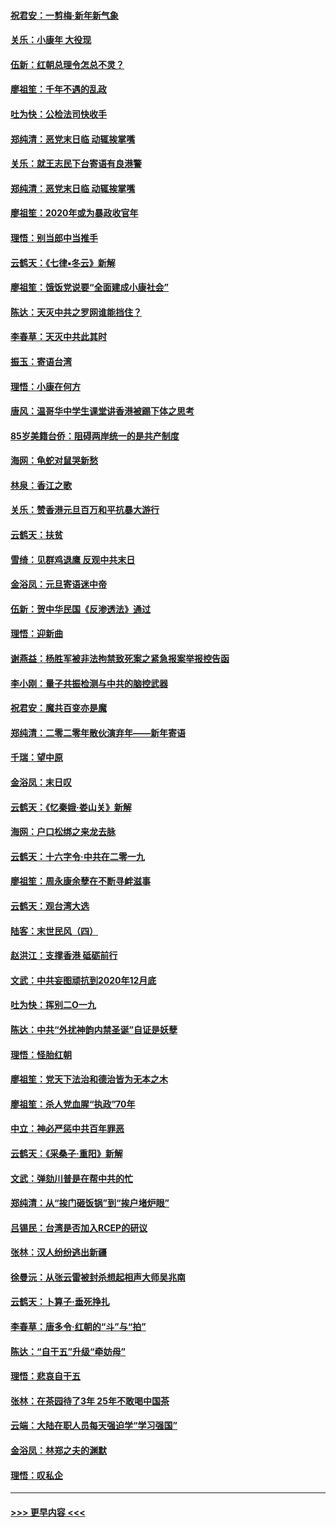 #### [祝君安：一剪梅‧新年新气象](../pages/nsc993/n11776340.md?t=01082033) 
#### [关乐：小康年 大役现](../pages/nsc993/n11774213.md?t=01082033) 
#### [伍新：红朝总理令怎总不灵？](../pages/nsc993/n11770813.md?t=01082033) 
#### [廖祖笙：千年不遇的乱政](../pages/nsc993/n11770373.md?t=01082033) 
#### [吐为快：公检法司快收手](../pages/nsc993/n11770359.md?t=01082033) 
#### [郑纯清：恶党末日临 动辄挨掌嘴](../pages/nsc993/n11769912.md?t=01082033) 
#### [关乐：就王志民下台寄语有良港警](../pages/nsc993/n11769903.md?t=01082033) 
#### [郑纯清：恶党末日临 动辄挨掌嘴](../pages/nsc993/n11769356.md?t=01082033) 
#### [廖祖笙：2020年或为暴政收官年](../pages/nsc993/n11768216.md?t=01082033) 
#### [理悟：别当郎中当推手](../pages/nsc993/n11768243.md?t=01082033) 
#### [云鹤天：《七律▪冬云》新解](../pages/nsc993/n11768204.md?t=01082033) 
#### [廖祖笙：饿饭党说要“全面建成小康社会”](../pages/nsc993/n11767482.md?t=01082033) 
#### [陈达：天灭中共之罗网谁能挡住？](../pages/nsc993/n11767465.md?t=01082033) 
#### [李春草：天灭中共此其时](../pages/nsc993/n11767452.md?t=01082033) 
#### [振玉：寄语台湾](../pages/nsc993/n11767432.md?t=01082033) 
#### [理悟：小康在何方](../pages/nsc993/n11767394.md?t=01082033) 
#### [唐风：温哥华中学生课堂讲香港被踢下体之思考](../pages/nsc993/n11766848.md?t=01082033) 
#### [85岁美籍台侨：阻碍两岸统一的是共产制度](../pages/nsc993/n11765043.md?t=01082033) 
#### [海网：龟蛇对鼠哭新愁](../pages/nsc993/n11764895.md?t=01082033) 
#### [林泉：香江之歌](../pages/nsc993/n11764415.md?t=01082033) 
#### [关乐：赞香港元旦百万和平抗暴大游行](../pages/nsc993/n11764382.md?t=01082033) 
#### [云鹤天：扶贫](../pages/nsc993/n11764245.md?t=01082033) 
#### [雪绮：见群鸡退鹰  反观中共末日](../pages/nsc993/n11762112.md?t=01082033) 
#### [金浴凤：元旦寄语迷中帝](../pages/nsc993/n11761788.md?t=01082033) 
#### [伍新：贺中华民国《反渗透法》通过](../pages/nsc993/n11761994.md?t=01082033) 
#### [理悟：迎新曲](../pages/nsc993/n11761152.md?t=01082033) 
#### [谢燕益：杨胜军被非法拘禁致死案之紧急报案举报控告函](../pages/nsc993/n11756134.md?t=01082033) 
#### [李小刚：量子共振检测与中共的脑控武器](../pages/nsc993/n11754518.md?t=01082033) 
#### [祝君安：魔共百变亦是魔](../pages/nsc993/n11754469.md?t=01082033) 
#### [郑纯清：二零二零年散伙演弃年——新年寄语](../pages/nsc993/n11754195.md?t=01082033) 
#### [千瑞：望中原](../pages/nsc993/n11754159.md?t=01082033) 
#### [金浴凤：末日叹](../pages/nsc993/n11752359.md?t=01082033) 
#### [云鹤天：《忆秦娥‧娄山关》新解](../pages/nsc993/n11752348.md?t=01082033) 
#### [海网：户口松绑之来龙去脉](../pages/nsc993/n11752328.md?t=01082033) 
#### [云鹤天：十六字令‧中共在二零一九](../pages/nsc993/n11752305.md?t=01082033) 
#### [廖祖笙：周永康余孽在不断寻衅滋事](../pages/nsc993/n11751013.md?t=01082033) 
#### [云鹤天：观台湾大选](../pages/nsc993/n11751007.md?t=01082033) 
#### [陆客：末世民风（四）](../pages/nsc993/n11749203.md?t=01082033) 
#### [赵洪江：支撑香港 砥砺前行](../pages/nsc993/n11748482.md?t=01082033) 
#### [文武：中共妄图顽抗到2020年12月底](../pages/nsc993/n11748446.md?t=01082033) 
#### [吐为快：挥别二O一九](../pages/nsc993/n11748411.md?t=01082033) 
#### [陈达：中共“外扰神韵内禁圣诞”自证是妖孽](../pages/nsc993/n11748226.md?t=01082033) 
#### [理悟：怪胎红朝](../pages/nsc993/n11748206.md?t=01082033) 
#### [廖祖笙：党天下法治和德治皆为无本之木](../pages/nsc993/n11748135.md?t=01082033) 
#### [廖祖笙：杀人党血腥“执政”70年](../pages/nsc993/n11745144.md?t=01082033) 
#### [中立：神必严惩中共百年罪恶](../pages/nsc993/n11744970.md?t=01082033) 
#### [云鹤天：《采桑子‧重阳》新解](../pages/nsc993/n11744948.md?t=01082033) 
#### [文武：弹劾川普是在帮中共的忙](../pages/nsc993/n11744758.md?t=01082033) 
#### [郑纯清：从“挨门砸饭锅”到“挨户堵炉眼”](../pages/nsc993/n11744745.md?t=01082033) 
#### [吕锡民：台湾是否加入RCEP的研议](../pages/nsc993/n11744701.md?t=01082033) 
#### [张林：汉人纷纷逃出新疆](../pages/nsc993/n11743530.md?t=01082033) 
#### [徐曼沅：从张云雷被封杀想起相声大师吴兆南](../pages/nsc993/n11741816.md?t=01082033) 
#### [云鹤天：卜算子‧垂死挣扎](../pages/nsc993/n11739956.md?t=01082033) 
#### [李春草：唐多令‧红朝的“斗”与“拍”](../pages/nsc993/n11739830.md?t=01082033) 
#### [陈达：“自干五”升级“牵妨母”](../pages/nsc993/n11739724.md?t=01082033) 
#### [理悟：悲哀自干五](../pages/nsc993/n11739547.md?t=01082033) 
#### [张林：在茶园待了3年 25年不敢喝中国茶](../pages/nsc993/n11739240.md?t=01082033) 
#### [云端：大陆在职人员每天强迫学“学习强国”](../pages/nsc993/n11738735.md?t=01082033) 
#### [金浴凤：林郑之夫的渊默](../pages/nsc993/n11737735.md?t=01082033) 
#### [理悟：叹私企](../pages/nsc993/n11737715.md?t=01082033) 

----
#### [ >>> 更早内容 <<< ](../indexes/nsc993-earlier.md)
